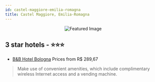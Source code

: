 ```yaml
---
id: castel-maggiore-emilia-romagna
title: Castel Maggiore, Emilia-Romagna
---
```


<center><img src="https://i.travelapi.com/hotels/2000000/1410000/1402100/1402050/f27e2ce2_z.jpg" alt="Featured Image" /></center>


##  3 star hotels - ⭐️⭐️⭐️

-    [B&B Hotel Bologna](https://us.hurb.com/hotels/castel-maggiore/b-b-hotel-bologna-JNP-JP075451?cmp=18055) Prices from R$ 289,67
   > Make use of convenient amenities, which include complimentary wireless Internet access and a vending machine.
